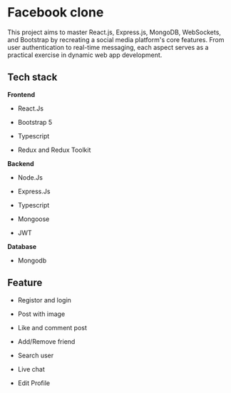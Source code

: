 # Facebook clone

This project aims to master React.js, Express.js, MongoDB, WebSockets, and Bootstrap by recreating a social media platform's core features. From user authentication to real-time messaging, each aspect serves as a practical exercise in dynamic web app development.

## Tech stack

**Frontend**

- React.Js

- Bootstrap 5

- Typescript

- Redux and Redux Toolkit

**Backend**

- Node.Js

- Express.Js

- Typescript

- Mongoose

- JWT

**Database**

- Mongodb

## Feature

- Registor and login

- Post with image

- Like and comment post

- Add/Remove friend

- Search user

- Live chat

- Edit Profile
